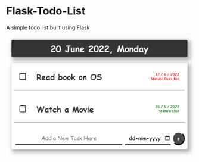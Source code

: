 # Flask-Todo-List
A simple todo list built using Flask

<div>
  <img src="./todo.PNG" alt="Code Output">
</div>

